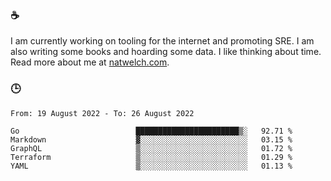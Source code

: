 ### ☕

I am currently working on tooling for the internet and promoting SRE. I am also writing some books and hoarding some data. I like thinking about time. Read more about me at [natwelch.com](https://natwelch.com).

### 🕒

<!--START_SECTION:waka-->

```text
From: 19 August 2022 - To: 26 August 2022

Go                          ███████████████████████▒░   92.71 %
Markdown                    ▓░░░░░░░░░░░░░░░░░░░░░░░░   03.15 %
GraphQL                     ▒░░░░░░░░░░░░░░░░░░░░░░░░   01.72 %
Terraform                   ▒░░░░░░░░░░░░░░░░░░░░░░░░   01.29 %
YAML                        ▒░░░░░░░░░░░░░░░░░░░░░░░░   01.13 %
```

<!--END_SECTION:waka-->
